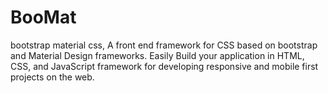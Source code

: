 # BooMat
bootstrap material css, A front end framework for CSS based on bootstrap and Material Design frameworks. Easily Build your application in HTML, CSS, and JavaScript framework for developing responsive and mobile first projects on the web.
